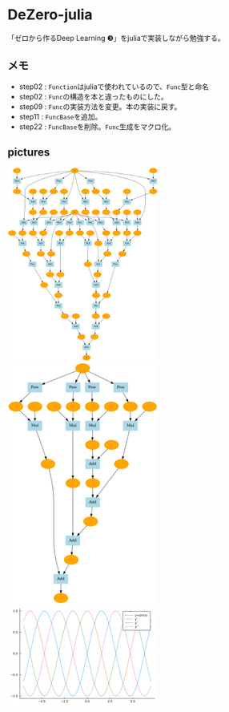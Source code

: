 # DeZero-julia

「ゼロから作るDeep Learning ❸」をjuliaで実装しながら勉強する。

## メモ
- step02 : `Function`はjuliaで使われているので、`Func`型と命名
- step02 : `Func`の構造を本と違ったものにした。
- step09 : `Func`の実装方法を変更。本の実装に戻す。
- step11 : `FuncBase`を追加。
- step22 : `FuncBase`を削除。`Func`生成をマクロ化。

## pictures
<img src="./images/goldstein.png" width=300px> <img src="./images/sin_1e-4.png" width=300px> <img src="./images/sin.png" width=300px>